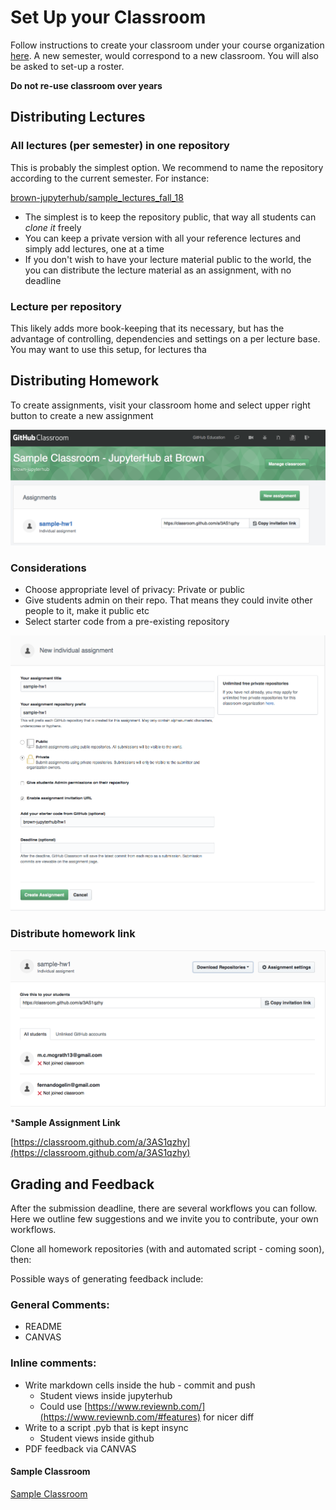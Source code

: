 # Set Up your Classroom 

Follow instructions to create your classroom under your course organization [here](https://classroom.github.com/classrooms). A new semester, would correspond to a new classroom. You will also be asked to set-up a roster. 

**Do not re-use classroom over years**

## Distributing Lectures

### All lectures (per semester) in one repository

This is probably the simplest option. We recommend to name the repository according to the current semester. For instance:

[brown-jupyterhub/sample_lectures_fall_18](https://github.com/brown-jupyterhub/sample_lectures_fall_18)

- The simplest is to keep the repository public, that way all students can *clone it*  freely
- You can keep a private version with all your reference lectures and simply add lectures, one at a time
- If you don't wish to have your lecture material public to the world, the you can distribute the lecture material as an assignment, with no deadline


### Lecture per repository

This likely adds more book-keeping that its necessary, but has the advantage of controlling, dependencies and settings on a per lecture base. You may want to use this setup, for lectures tha


## Distributing Homework


To create assignments, visit your classroom home and select upper right button to create a new assignment

![](Untitled-4ceb5872-7fb9-4afa-8fe0-c1b541ac2533.png)

###  Considerations

- Choose appropriate level of privacy: Private or public
- Give students admin on their repo. That means they could invite other people to it, make it public etc
- Select starter code from a pre-existing repository

![](Untitled-96a093f7-8c01-4a01-a03f-29aa107240a8.png)

### Distribute homework link

![](Untitled-c529885f-2a07-4515-9439-170b146e2fd1.png)

***Sample Assignment Link**

[https://classroom.github.com/a/3AS1qzhy](https://classroom.github.com/a/3AS1qzhy)

## Grading and Feedback

After the submission deadline, there are several workflows you can follow. Here we outline few suggestions and we invite you to contribute, your own workflows.

Clone all homework repositories (with and automated script - coming soon), then:

Possible ways of generating feedback include:

### General Comments:

- README
- CANVAS

### Inline comments:

- Write markdown cells inside the hub - commit and push
    - Student views inside jupyterhub
    - Could use [https://www.reviewnb.com/](https://www.reviewnb.com/#features) for nicer diff
- Write to a script .pyb that is kept insync
    - Student views inside github
- PDF feedback via CANVAS

#### Sample Classroom

[Sample Classroom](https://classroom.github.com/classrooms/42362824-sample-classroom-jupyterhub-at-brown)